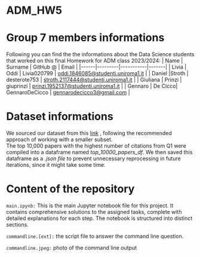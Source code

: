 # ADM_HW5

# **Group 7 members informations**
Following you can find the the informations about the Data Science students that worked on this final Homework for ADM class 2023/2024:
| Name | Surname | GitHub @ | Email |
|------|---------|-----------|-------|
| Livia | Oddi | Livia020799 | oddi.1846085@studenti.uniroma1.it |
| Daniel |Stroth | desterote753 | stroth.2117444@studenti.uniroma1.it |
| Giuliana | Prinzi | giuprinzi | prinzi.1952137@studenti.uniroma1.it |
| Gennaro | De Cicco| GennaroDeCicco | gennarodecicco3@gmail.com |

# **Dataset informations**
We sourced our dataset from this [link](https://www.kaggle.com/datasets/mathurinache/citation-network-dataset)
, following the recommended approach of working with a smaller subset.<br>
The top 10,000 papers with the highest number of citations from Q1 were compiled into a dataframe named *top_10000_papers_df*. We then saved this dataframe as a *.json file* to prevent unnecessary reprocessing in future iterations, since it might take some time.

# **Content of the repository**
`main.ipynb:`  This is the main Jupyter notebook file for this project. It contains comprehensive solutions to the assigned tasks, complete with detailed explanations for each step. The notebook is structured into distinct sections.

`commandline.[ext]:` the script file to answer the command line question.<br>

`commandline.jpeg:` photo of the command line output
